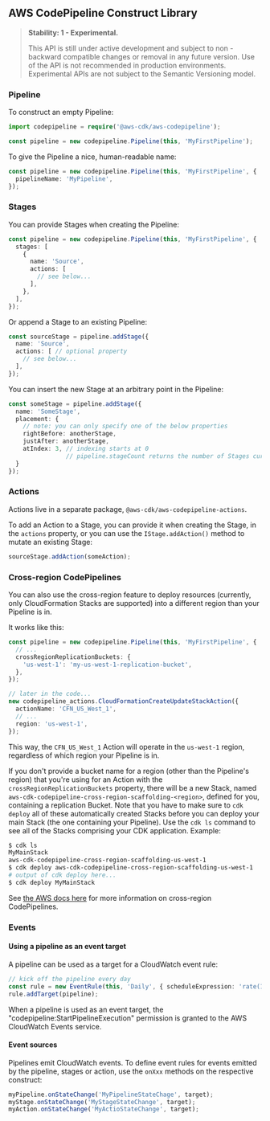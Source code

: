 ## AWS CodePipeline Construct Library
<div class="stability_label">

  > **Stability: 1 - Experimental.**
  >
  > This API is still under active development and subject to non - backward
  > compatible changes or removal in any future version. Use of the API is not recommended in production
  > environments. Experimental APIs are not subject to the Semantic Versioning model.

</div>

### Pipeline

To construct an empty Pipeline:

```ts
import codepipeline = require('@aws-cdk/aws-codepipeline');

const pipeline = new codepipeline.Pipeline(this, 'MyFirstPipeline');
```

To give the Pipeline a nice, human-readable name:

```ts
const pipeline = new codepipeline.Pipeline(this, 'MyFirstPipeline', {
  pipelineName: 'MyPipeline',
});
```

### Stages

You can provide Stages when creating the Pipeline:

```typescript
const pipeline = new codepipeline.Pipeline(this, 'MyFirstPipeline', {
  stages: [
    {
      name: 'Source',
      actions: [
        // see below...
      ],
    },
  ],
});
```

Or append a Stage to an existing Pipeline:

```ts
const sourceStage = pipeline.addStage({
  name: 'Source',
  actions: [ // optional property
    // see below...
  ],
});
```

You can insert the new Stage at an arbitrary point in the Pipeline:

```ts
const someStage = pipeline.addStage({
  name: 'SomeStage',
  placement: {
    // note: you can only specify one of the below properties
    rightBefore: anotherStage,
    justAfter: anotherStage,
    atIndex: 3, // indexing starts at 0
                // pipeline.stageCount returns the number of Stages currently in the Pipeline
  }
});
```

### Actions

Actions live in a separate package, `@aws-cdk/aws-codepipeline-actions`.

To add an Action to a Stage, you can provide it when creating the Stage,
in the `actions` property,
or you can use the `IStage.addAction()` method to mutate an existing Stage:

```ts
sourceStage.addAction(someAction);
```

### Cross-region CodePipelines

You can also use the cross-region feature to deploy resources
(currently, only CloudFormation Stacks are supported)
into a different region than your Pipeline is in.

It works like this:

```ts
const pipeline = new codepipeline.Pipeline(this, 'MyFirstPipeline', {
  // ...
  crossRegionReplicationBuckets: {
    'us-west-1': 'my-us-west-1-replication-bucket',
  },
});

// later in the code...
new codepipeline_actions.CloudFormationCreateUpdateStackAction({
  actionName: 'CFN_US_West_1',
  // ...
  region: 'us-west-1',
});
```

This way, the `CFN_US_West_1` Action will operate in the `us-west-1` region,
regardless of which region your Pipeline is in.

If you don't provide a bucket name for a region (other than the Pipeline's region)
that you're using for an Action with the `crossRegionReplicationBuckets` property,
there will be a new Stack, named `aws-cdk-codepipeline-cross-region-scaffolding-<region>`,
defined for you, containing a replication Bucket.
Note that you have to make sure to `cdk deploy` all of these automatically created Stacks
before you can deploy your main Stack (the one containing your Pipeline).
Use the `cdk ls` command to see all of the Stacks comprising your CDK application.
Example:

```bash
$ cdk ls
MyMainStack
aws-cdk-codepipeline-cross-region-scaffolding-us-west-1
$ cdk deploy aws-cdk-codepipeline-cross-region-scaffolding-us-west-1
# output of cdk deploy here...
$ cdk deploy MyMainStack
```

See [the AWS docs here](https://docs.aws.amazon.com/codepipeline/latest/userguide/actions-create-cross-region.html)
for more information on cross-region CodePipelines.

### Events

#### Using a pipeline as an event target

A pipeline can be used as a target for a CloudWatch event rule:

```ts
// kick off the pipeline every day
const rule = new EventRule(this, 'Daily', { scheduleExpression: 'rate(1 day)' });
rule.addTarget(pipeline);
```

When a pipeline is used as an event target, the
"codepipeline:StartPipelineExecution" permission is granted to the AWS
CloudWatch Events service.

#### Event sources

Pipelines emit CloudWatch events. To define event rules for events emitted by
the pipeline, stages or action, use the `onXxx` methods on the respective
construct:

```ts
myPipeline.onStateChange('MyPipelineStateChage', target);
myStage.onStateChange('MyStageStateChange', target);
myAction.onStateChange('MyActioStateChange', target);
```
